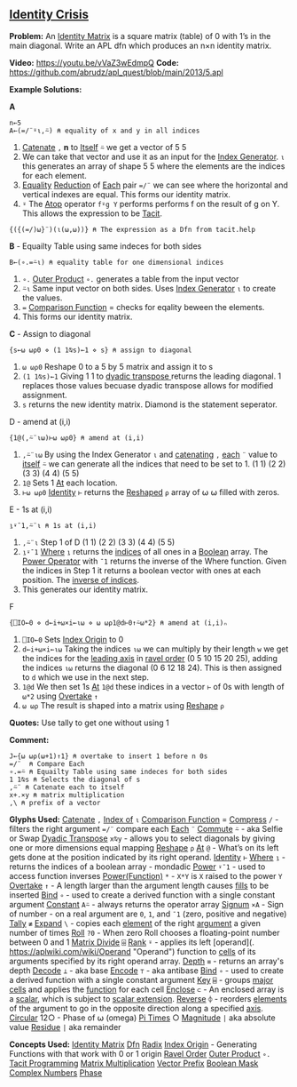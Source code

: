 ## [Identity Crisis](https://problems.tryapl.org/psets/2013.html?goto=P5_Identity_Crisis)

**Problem:** An [Identity Matrix](https://en.wikipedia.org/wiki/Identity_matrix) is a square matrix (table) of 0 with 1’s in the main diagonal. Write an APL dfn which produces an n×n identity matrix.

**Video:** https://youtu.be/vVaZ3wEdmpQ
**Code:** https://github.com/abrudz/apl_quest/blob/main/2013/5.apl

**Example Solutions:**

**A**
```APL
n←5
A←(=/¨⍤⍳,⍨) ⍝ equality of x and y in all indices
```

1. [Catenate](https://aplwiki.com/wiki/Catenate) `,` **n** to [Itself](https://aplwiki.com/wiki/Commute) `⍨` we get a vector of 5 5
2. We can take that vector and use it as an input for the [Index Generator](https://aplwiki.com/wiki/Index_Generator). `⍳` this generates an array of shape 5 5 where the elements are the indices for each element.
3. [Equality](https://aplwiki.com/wiki/Comparison_function) [Reduction](https://aplwiki.com/wiki/Reduce) of [Each](https://aplwiki.com/wiki/Each) pair `=/¨` we can see where the horizontal and vertical indexes are equal.  This forms our identity matrix. 
4. `⍤` The [Atop](https://aplwiki.com/wiki/Atop_(operator)) operator `f⍤g Y` performs  performs f on the result of g on Y.  This allows the expression to be [Tacit](https://aplwiki.com/wiki/Tacit_programming). 

```APL
{({(=/)⍵}¨)(⍳(⍵,⍵))} ⍝ The expression as a Dfn from tacit.help
```

**B** - Equailty Table using same indeces for both sides
```APL
B←(∘.=⍨⍳) ⍝ equality table for one dimensional indices
```

1. `∘.` [Outer Product](https://aplwiki.com/wiki/Outer_Product) `∘.` generates a table from the input vector
2. `⍨⍳` Same input vector on both sides. Uses [Index Generator](https://aplwiki.com/wiki/Index_Generator) `⍳` to create the values. 
3. `=` [Comparison Function](https://aplwiki.com/wiki/Comparison_function) = checks for eqality beween the elements. 
4. This forms our identity matrix. 

**C** - Assign to diagonal
```APL
{s←⍵ ⍵⍴0 ⋄ (1 1⍉s)←1 ⋄ s} ⍝ assign to diagonal
```

1. `⍵ ⍵⍴0` Reshape 0 to a 5 by 5 matrix and assign it to s
2. `(1 1⍉s)←1` Giving 1 1 to [dyadic transpose ](https://xpqz.github.io/learnapl/dyadictrn.html?highlight=assignment#dyadic-transpose-ab)returns the leading diagonal. 1 replaces those values becuase dyadic transpose allows for modified assignment. 
3. `s` returns the new identity matrix. Diamond is the statement seperator. 

D - amend at (i,i)
```APL
{1@(,⍨¨⍳⍵)⊢⍵ ⍵⍴0} ⍝ amend at (i,i)
```
1. `,⍨¨⍳⍵` By using the Index Generator `⍳`  and [catenating](https://aplwiki.com/wiki/Catenate) `,` [each](https://aplwiki.com/wiki/Each) `¨`  value to [itself](https://aplwiki.com/wiki/Commute) `⍨` we can generate all the indices that need to be set to 1.  (1 1) (2 2) (3 3) (4 4) (5 5)
2. `1@` Sets 1 [At](https://xpqz.github.io/cultivations/Operators.html#at) each location.
3. `⊢⍵ ⍵⍴0` [Identity](https://aplwiki.com/wiki/Identity) `⊢` returns the  [Reshaped](https://aplwiki.com/wiki/Reshape) `⍴` array of ⍵ ⍵ filled with zeros. 

E - 1s at (i,i)
```APL
⍸⍣¯1,⍨¨⍳ ⍝ 1s at (i,i)
```
1. `,⍨¨⍳` Step 1 of D (1 1) (2 2) (3 3) (4 4) (5 5)
2.  `⍸⍣¯1`  [Where](https://aplwiki.com/wiki/Indices) `⍸` returns the [indices](https://aplwiki.com/wiki/Index "Index") of all ones in a [Boolean](https://aplwiki.com/wiki/Boolean "Boolean") array. The [Power Operator](https://aplwiki.com/wiki/Power_(operator))  with `¯1` returns the inverse of the Where function. Given the indices in Step 1 it returns a boolean vector with ones at each position. The [inverse of indices](https://aplwiki.com/wiki/Indices#Inverse). 
3. This generates our identity matrix. 

F

```APL
{⎕IO←0 ⋄ d←i+⍵×i←⍳⍵ ⋄ ⍵ ⍵⍴1@d⊢0↑⍨⍵*2} ⍝ amend at (i,i)ₙ
```
1. `⎕IO←0` Sets [Index Origin](https://aplwiki.com/wiki/Index_origin)  to 0
2. `d←i+⍵×i←⍳⍵` Taking the indices `⍳⍵` we can multiply by their length `w` we get the indices for the [leading axis](https://aplwiki.com/wiki/Leading_axis_theory) in [ravel order](https://aplwiki.com/wiki/Ravel_order) (0 5 10 15 20 25), adding the indices `⍳⍵` returns the diagonal (0 6 12 18 24). This is then assigned to `d` which we use in the next step. 
4. `1@d` We then set 1s [At](https://xpqz.github.io/cultivations/Operators.html#at) `1@d` these indices in a vector `⊢` of 0s with length of `⍵*2` using [Overtake](https://aplwiki.com/wiki/Take#Overtaking)  `↑` 
5. `⍵ ⍵⍴` The result is shaped into a matrix using [Reshape](https://aplwiki.com/wiki/Reshape) `⍴`




**Quotes:**
Use tally to get one without using 1

**Comment:** 
```APL
J←{⍵ ⍵⍴(⍵+1)↑1} ⍝ overtake to insert 1 before n 0s
=/¨  ⍝ Compare Each
∘.=⍨ ⍝ Equailty Table using same indeces for both sides
1 1⍉s ⍝ Selects the diagonal of s
,⍨¨ ⍝ Catenate each to itself
x+.×y ⍝ matrix multiplication
,\ ⍝ prefix of a vector
```

**Glyphs Used:**
[Catenate](https://aplwiki.com/wiki/Catenate) `,`
[Index of](https://aplwiki.com/wiki/Index_Of) `⍳`
[Comparison Function](https://aplwiki.com/wiki/Comparison_function) =
[Compress](https://aplwiki.com/wiki/Replicate) `/` - filters the right argument `=/¨` compare each
[Each](https://aplwiki.com/wiki/Each) `¨` 
[Commute](https://aplwiki.com/wiki/Commute) `⍨`  - aka Selfie or Swap
[Dyadic Transpose](https://xpqz.github.io/learnapl/dyadictrn.html?#dyadic-transpose-ab) ``x⍉y`` - allows you to select diagonals by giving one or more dimensions equal mapping
[Reshape](https://aplwiki.com/wiki/Reshape) `⍴`
[At](https://xpqz.github.io/cultivations/Operators.html#at) `@` - What’s on its left gets done at the position indicated by its right operand. 
[Identity](https://aplwiki.com/wiki/Identity) `⊢`
[Where](https://aplwiki.com/wiki/Indices) `⍸` - returns the indices of a boolean array - mondadic
[Power](https://aplwiki.com/wiki/Power_(operator)) `⍣¯1` - used to access function inverses
[Power(Function)](https://aplwiki.com/wiki/Power_(function)) `*` -  `X*Y` is `X` raised to the power `Y`
[Overtake](https://aplwiki.com/wiki/Take#Overtaking) `↑` - A length larger than the argument length causes [fills](https://aplwiki.com/wiki/Fill_element "Fill element") to be inserted
[Bind](https://aplwiki.com/wiki/Bind) `∘` -  used to create a derived function with a single constant argument
[Constant](https://xpqz.github.io/cultivations/Operators.html#constant-a) `A⍨` - always returns the operator array
[Signum](https://aplwiki.com/wiki/Signum) `×A` - Sign of number  - on a real argument are `0`, `1`, and `¯1` (zero, positive and negative)
[Tally](https://aplwiki.com/wiki/Tally) `≢`
[Expand](https://xpqz.github.io/cultivations/Functions7.html?#expand) `\` - copies each [element](https://aplwiki.com/wiki/Element "Element") of the right [argument](https://aplwiki.com/wiki/Argument "Argument") a given number of times
[Roll](https://aplwiki.com/wiki/Roll) `?0` - When zero Roll chooses a floating-point number between 0 and 1
[Matrix Divide](https://aplwiki.com/wiki/Matrix_Divide) `⌹`
[Rank](https://aplwiki.com/wiki/Rank_(operator)) `⍤` - applies its left [operand](. https://aplwiki.com/wiki/Operand "Operand") function to [cells](https://aplwiki.com/wiki/Cells "Cells") of its arguments specified by its right operand array.
[Depth](https://aplwiki.com/wiki/Depth) `≡` - returns an array's depth
[Decode](https://aplwiki.com/wiki/Decode) `⊥` - aka base
[Encode](https://aplwiki.com/wiki/Encode) `⊤` - aka antibase
[Bind](https://aplwiki.com/wiki/Bind) `∘` - used to create a derived function with a single constant argument
[Key](https://aplwiki.com/wiki/Key)  `⌸` - groups [major cells](https://aplwiki.com/wiki/Major_cell "Major cell") and applies the [function](https://aplwiki.com/wiki/Function "Function") for each cell
[Enclose](https://aplwiki.com/wiki/Enclose) `⊂` - An enclosed array is a [scalar](https://aplwiki.com/wiki/Scalar "Scalar"), which is subject to [scalar extension](https://aplwiki.com/wiki/Scalar_extension "Scalar extension").
[Reverse](https://aplwiki.com/wiki/Reverse) `⌽` - reorders [elements](https://aplwiki.com/wiki/Elements "Elements") of the argument to go in the opposite direction along a specified [axis](https://aplwiki.com/wiki/Axis "Axis").
[Circular](https://aplwiki.com/wiki/Circular)  12○ - Phase of ⍵ (omega)
[Pi Times](https://aplwiki.com/wiki/Pi_Times) ○ 
[Magnitude](https://aplwiki.com/wiki/Magnitude) `|` aka absolute value
[Residue](https://aplwiki.com/wiki/Residue) `|` aka remainder

**Concepts Used:**
[Identity Matrix](https://en.wikipedia.org/wiki/Identity_matrix)
[Dfn](https://aplwiki.com/wiki/Dfn)
[Radix](https://en.wikipedia.org/wiki/Radix)
[Index Origin](https://aplwiki.com/wiki/Index_origin) - Generating Functions with that work with 0 or 1 origin
[Ravel Order](https://aplwiki.com/wiki/Ravel_order)
[Outer Product](https://aplwiki.com/wiki/Outer_Product) `∘.`
[Tacit Programming](https://aplwiki.com/wiki/Tacit_programming)
[Matrix Multiplication](https://en.wikipedia.org/wiki/Matrix_multiplication)
[Vector Prefix](https://aplwiki.com/wiki/Prefix)
[Boolean Mask](https://aplwiki.com/wiki/Boolean)
[Complex Numbers](https://aplwiki.com/wiki/Complex_number)
[Phase](https://en.wikipedia.org/wiki/Phase_(waves))
